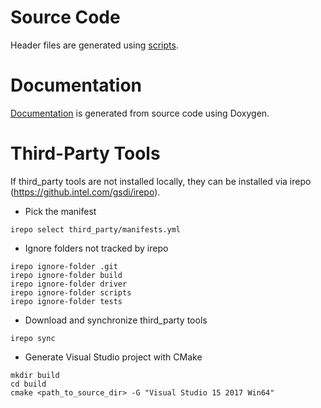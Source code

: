 # Source Code
Header files are generated using [scripts](/scripts/README.md).  

# Documentation
[Documentation](/html/index.html) is generated from source code using Doxygen.  

# Third-Party Tools
If third_party tools are not installed locally, they can be installed
via irepo (https://github.intel.com/gsdi/irepo).

* Pick the manifest
~~~~
irepo select third_party/manifests.yml
~~~~

* Ignore folders not tracked by irepo
~~~~
irepo ignore-folder .git
irepo ignore-folder build
irepo ignore-folder driver
irepo ignore-folder scripts
irepo ignore-folder tests
~~~~

* Download and synchronize third_party tools
~~~~
irepo sync
~~~~

* Generate Visual Studio project with CMake
~~~~
mkdir build
cd build
cmake <path_to_source_dir> -G "Visual Studio 15 2017 Win64"
~~~~